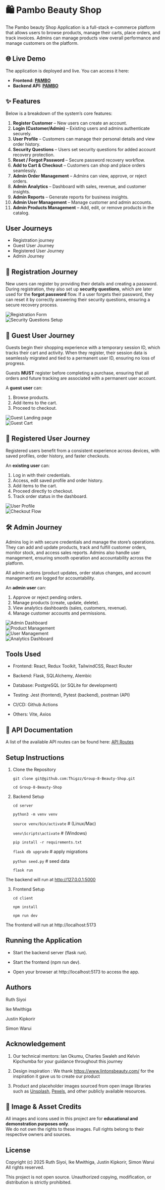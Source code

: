# 🛍️ Pambo Beauty Shop

The Pambo beauty Shop Application is a full-stack e-commerce platform that allows users to browse products, manage their carts, place orders, and track invoices. Admins can manage products view overall performance and manage customers on the platform.

## 🌐 Live Demo

The application is deployed and live. You can access it here:

* **Frontend:** **[PAMBO](https://pambo.onrender.com/)**
* **Backend API:** **[PAMBO](https://group-8-beauty-shop.onrender.com/)**

## ✨ Features  
Below is a breakdown of the system’s core features:  

1. **Register Customer** – New users can create an account.  
2. **Login (Customer/Admin)** – Existing users and admins authenticate securely.  
3. **User Profile** – Customers can manage their personal details and view order history.  
4. **Security Questions** – Users set security questions for added account recovery protection.  
5. **Reset / Forgot Password** – Secure password recovery workflow.  
6. **Add to Cart & Checkout** – Customers can shop and place orders seamlessly.  
7. **Admin Order Management** – Admins can view, approve, or reject orders.  
8. **Admin Analytics** – Dashboard with sales, revenue, and customer insights.  
9. **Admin Reports** – Generate reports for business insights.  
10. **Admin User Management** – Manage customer and admin accounts.  
11. **Admin Products Management** – Add, edit, or remove products in the catalog.  


## User Journeys 
- Registration journey
- Guest User Journey
- Registered User Journey
- Admin Journey  

## 🔐 Registration Journey  

New users can register by providing their details and creating a password. During registration, they also set up **security questions**, which are later used for the **forgot password** flow. If a user forgets their password, they can reset it by correctly answering their security questions, ensuring a secure recovery process.  

![Registration Form](client/src/assets/registration_form.png)  
![Security Questions Setup](client/src/assets/security_questions.png)  


## 👤 Guest User Journey  
Guests begin their shopping experience with a temporary session ID, which tracks their cart and activity. When they register, their session data is seamlessly migrated and tied to a permanent user ID, ensuring no loss of progress.

Guests **MUST** register before completing a purchase, ensuring that all orders and future tracking are associated with a permanent user account.

A **guest user** can:  
1. Browse products.  
2. Add items to the cart.  
3. Proceed to checkout.  

![Guest Landing page](client/src/assets/landing_page.png)  
![Guest Cart](client/src/assets/cart.png)  
 

## 🔑 Registered User Journey  
Registered users benefit from a consistent experience across devices, with saved profiles, order history, and faster checkouts.

An **existing user** can:  
1. Log in with their credentials.  
2. Access, edit saved profile and order history.  
3. Add items to the cart.  
4. Proceed directly to checkout.  
5. Track order status in the dashboard.  

![User Profile](client/src/assets/user_profile.png)   
![Checkout Flow](client/src/assets/checkout_page.png)  

## 🛠️ Admin Journey  
Admins log in with secure credentials and manage the store’s operations. They can add and update products, track and fulfill customer orders, monitor stock, and access sales reports. Admins also handle user management, ensuring smooth operation and accountability across the platform.

All admin actions (product updates, order status changes, and account management) are logged for accountability.

An **admin user** can:  
1. Approve or reject pending orders.  
2. Manage products (create, update, delete).  
3. View analytics dashboards (sales, customers, revenue).  
4. Manage customer accounts and permissions.  

![Admin Dashboard](client/src/assets/admin_dashboard.png)  
![Product Management](client/src/assets/add_product.png)  
![User Management](client/src/assets/user_management.png)  
![Analytics Dashboard](client/src/assets/analytics_dashboard.png)  



## Tools Used

- Frontend: React, Redux Toolkit, TailwindCSS, React Router

- Backend: Flask, SQLAlchemy, Alembic

- Database: PostgreSQL (or SQLite for development)

- Testing: Jest (frontend), Pytest (backend), postman (API)

- CI/CD: Github Actions

- Others: Vite, Axios

## 📡 API Documentation
A list of the available API routes can be found here: [API Routes](server/Routes.md)


## Setup Instructions
1. Clone the Repository

    ``git clone git@github.com:Thigzz/Group-8-Beauty-Shop.git``

    ``cd Group-8-Beauty-Shop``

2. Backend Setup

    `cd server`

    `python3 -m venv venv`

    `source venv/bin/activate`  # (Linux/Mac)

    `venv\Scripts\activate`     # (Windows)

    `pip install -r requirements.txt`

    `flask db upgrade`  # apply migrations
    
    `python seed.py`  # seed data

    `flask run`


The backend will run at http://127.0.0.1:5000

3. Frontend Setup

    `cd client`

    `npm install`

    `npm run dev`


The frontend will run at http://localhost:5173

## Running the Application

- Start the backend server (flask run).

- Start the frontend (npm run dev).

- Open your browser at http://localhost:5173 to access the app.



## Authors

Ruth Siyoi

Ike Mwithiga

Justin Kipkorir

Simon Warui

##  Acknowledgement
1. Our technical mentors: Ian Okumu, Charles Swaleh and Kelvin Kipchumba for your guidance throughout this journey

2. Design inspiration : We thank https://www.lintonsbeauty.com/ for the inspiration it gave us to create our product

3. Product and placeholder images sourced from open image libraries such as [Unsplash](https://unsplash.com/), [Pexels](https://www.pexels.com/), and other publicly available resources.  

## 📸 Image & Asset Credits  
All images and icons used in this project are for **educational and demonstration purposes only**.  
We do not own the rights to these images. Full rights belong to their respective owners and sources.  

## License

Copyright (c) 2025 Ruth Siyoi, Ike Mwithiga, Justin Kipkorir, Simon Warui  
All rights reserved.  

This project is not open source. Unauthorized copying, modification, or distribution is strictly prohibited.  